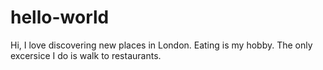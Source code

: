 # hello-world
Hi, I love discovering new places in London. Eating is my hobby. The only excersice I do is walk to restaurants. 
